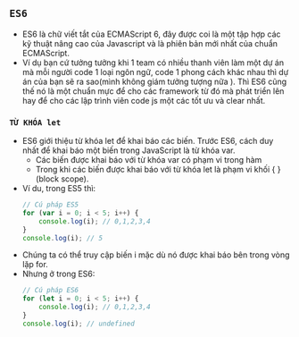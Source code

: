## `ES6`    
- ES6 là chữ viết tắt của ECMAScript 6, đây được coi là một tập hợp các kỹ thuật nâng cao của Javascript và là phiên bản mới nhất của chuẩn ECMAScript. 
- Ví dụ bạn cứ tưởng tưởng khi 1 team có nhiều thanh viên làm một dự án mà mỗi người code 1 loại ngôn ngữ, code 1 phong cách khác nhau thì dự án của bạn sẽ ra sao(mình không giám tưởng tượng nữa ). Thì ES6 cũng thế nó là một chuẩn mực để cho các framework từ đó mà phát triển lên hay để cho các lập trình viên code js một các tốt ưu và clear nhất.
### `TỪ KHÓA let`
- ES6 giới thiệu từ khóa let để khai báo các biến. Trước ES6, cách duy nhất để khai báo một biến trong JavaScript là từ khóa var.
    - Các biến được khai báo với từ khóa var có phạm vi trong hàm
    - Trong khi các biến được khai báo với từ khóa let là phạm vi khối { } (block scope).
- Ví du, trong ES5 thì:
    ```js
    // Cú pháp ES5
    for (var i = 0; i < 5; i++) {
        console.log(i); // 0,1,2,3,4
    }
    console.log(i); // 5
 
    ```
- Chúng ta có thể truy cập biến i mặc dù nó được khai báo bên trong vòng lặp for.
- Nhưng ở trong ES6:
    ```js
    // Cú pháp ES6
    for (let i = 0; i < 5; i++) {
        console.log(i); // 0,1,2,3,4
    }
    console.log(i); // undefined
    ```
